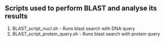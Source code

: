 ## Scripts used to perform BLAST and analyse its results

1. BLAST_script_nucl.sh - Runs blast search with DNA query
2. BLAST_script_protein_query.sh - Runs blast search with protein query